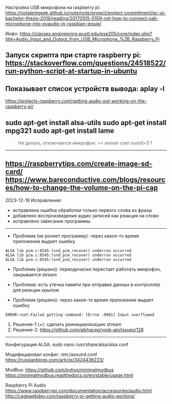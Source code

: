 Настройка USB микрофона на raspberry pi:
https://notalentgeek.github.io/note/note/project/project-commitment/pc-ut-bachelor-thesis-2016/reading/20170105-0159-cet-how-to-connect-usb-microphone-into-pyaudio-in-raspbian-jessie/

Инфо:
https://classes.engineering.wustl.edu/ese205/core/index.php?title=Audio_Input_and_Output_from_USB_Microphone_%2B_Raspberry_Pi

Запуск скрипта при старте raspberry pi:
https://stackoverflow.com/questions/24518522/run-python-script-at-startup-in-ubuntu
----------------------------------------------------------------------------
Показывает список устройств вывода:
aplay -l
----------------------------------------------------------------------------
https://projects-raspberry.com/getting-audio-out-working-on-the-raspberry-pi/

sudo apt-get install alsa-utils
sudo apt-get install mpg321
sudo apt-get install lame
----------------------------------------------------------------------------
> Не делать, отключается микрофон: >> amixer cset numid=3 1
----------------------------------------------------------------------------
https://raspberrytips.com/create-image-sd-card/
https://www.bareconductive.com/blogs/resources/how-to-change-the-volume-on-the-pi-cap
----------------------------------------------------------------------------
2023-12-19 Исправления:
* исправлена ошибка обработки только первого слова из фразы
* добавлено воспроизведение аудио записей как реакция на слово
* исправлено зависание программы

---
* Проблема (не роняет программу):
через какое-то время приложение выдает ошибку
```
ALSA lib pcm.c:8545:(snd_pcm_recover) underrun occurred
ALSA lib pcm.c:8545:(snd_pcm_recover) underrun occurred
ALSA lib pcm.c:8545:(snd_pcm_recover) underrun occurred
```
* Проблема (решено):
периодически перестает работать микрофон, закрывается stream

* Проблема:
есть утечка памяти при отправке данных в контроллер для реакции крылом

* Проблема (решено):
через какое-то время приложение выдает ошибку
```
ERROR:root:Failed getting command: [Errno -9981] Input overflowed
```
1. Решение-1 (+): сделать реинициализацию stream 
2. Решение-2: https://github.com/alphacep/vosk-api/issues/128
---


Конфигурация ALSA:
sudo nano /usr/share/alsa/alsa.conf

Модифицировал конфиг:
/etc/asound.conf
https://russianblogs.com/article/3424436223/

ModBus:
https://github.com/pyhys/minimalmodbus
https://minimalmodbus.readthedocs.io/en/stable/usage.html

Raspberry Pi Audio
https://www.raspberrypi.com/documentation/accessories/audio.html
http://cagewebdev.com/raspberry-pi-getting-audio-working/